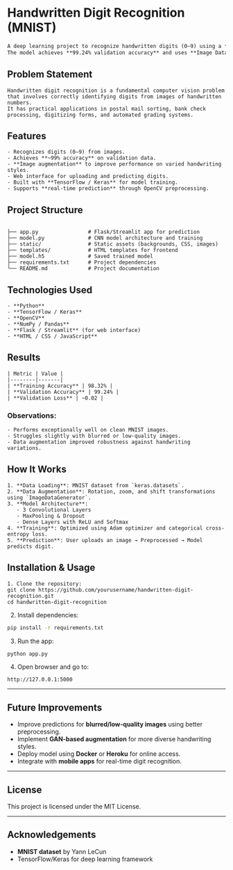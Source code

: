 


# Handwritten Digit Recognition (MNIST)
```markdown
A deep learning project to recognize handwritten digits (0–9) using a **Convolutional Neural Network (CNN)** trained on the **MNIST dataset**.  
The model achieves **99.24% validation accuracy** and uses **Image Data Augmentation** for improved generalization.
```
## Problem Statement
```
Handwritten digit recognition is a fundamental computer vision problem that involves correctly identifying digits from images of handwritten numbers.  
It has practical applications in postal mail sorting, bank check processing, digitizing forms, and automated grading systems.
```

## Features
```
- Recognizes digits (0–9) from images.
- Achieves **~99% accuracy** on validation data.
- **Image augmentation** to improve performance on varied handwriting styles.
- Web interface for uploading and predicting digits.
- Built with **TensorFlow / Keras** for model training.
- Supports **real-time prediction** through OpenCV preprocessing.
```
## Project Structure

```

├── app.py                # Flask/Streamlit app for prediction
├── model.py              # CNN model architecture and training
├── static/               # Static assets (backgrounds, CSS, images)
├── templates/            # HTML templates for frontend
├── model.h5              # Saved trained model
├── requirements.txt      # Project dependencies
└── README.md             # Project documentation
```
## Technologies Used
```
- **Python**
- **TensorFlow / Keras**
- **OpenCV**
- **NumPy / Pandas**
- **Flask / Streamlit** (for web interface)
- **HTML / CSS / JavaScript**
```
## Results
```
| Metric | Value |
|--------|-------|
| **Training Accuracy** | 98.32% |
| **Validation Accuracy** | 99.24% |
| **Validation Loss** | ~0.02 |
```
### Observations:
```
- Performs exceptionally well on clean MNIST images.
- Struggles slightly with blurred or low-quality images.
- Data augmentation improved robustness against handwriting variations.
```
## How It Works
```
1. **Data Loading**: MNIST dataset from `keras.datasets`.
2. **Data Augmentation**: Rotation, zoom, and shift transformations using `ImageDataGenerator`.
3. **Model Architecture**:
   - 3 Convolutional Layers
   - MaxPooling & Dropout
   - Dense Layers with ReLU and Softmax
4. **Training**: Optimized using Adam optimizer and categorical cross-entropy loss.
5. **Prediction**: User uploads an image → Preprocessed → Model predicts digit.
```

## Installation & Usage
```
1. Clone the repository:
git clone https://github.com/yourusername/handwritten-digit-recognition.git
cd handwritten-digit-recognition
````

2. Install dependencies:

```bash
pip install -r requirements.txt
```

3. Run the app:

```bash
python app.py
```

4. Open browser and go to:

```
http://127.0.0.1:5000
```

---

## Future Improvements

* Improve predictions for **blurred/low-quality images** using better preprocessing.
* Implement **GAN-based augmentation** for more diverse handwriting styles.
* Deploy model using **Docker** or **Heroku** for online access.
* Integrate with **mobile apps** for real-time digit recognition.

---

## License

This project is licensed under the MIT License.

---

## Acknowledgements

* **MNIST dataset** by Yann LeCun
* TensorFlow/Keras for deep learning framework

